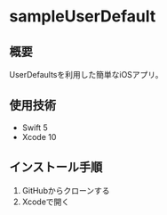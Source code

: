 # sampleUserDefault

## 概要

UserDefaultsを利用した簡単なiOSアプリ。

## 使用技術

- Swift 5
- Xcode 10

## インストール手順

1. GitHubからクローンする
1. Xcodeで開く
